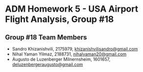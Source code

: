 # ADM Homework 5 - USA Airport Flight Analysis, Group #18

## Group #18 Team Members
* Sandro Khizanishvili, 2175979, khizanishvilisandro@gmail.com
* Nihal Yaman Yilmaz, 2188731, nihalyaman20@gmail.com
* Augusto de Luzenberger Milnernsheim, 1601657, deluzenbergeraugusto@gmail.com
